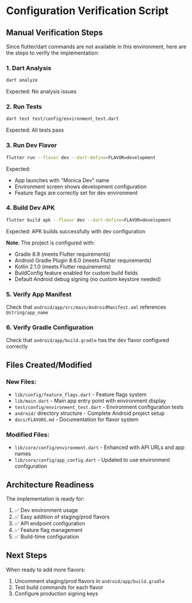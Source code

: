 # Configuration Verification Script

## Manual Verification Steps

Since flutter/dart commands are not available in this environment, here are the steps to verify the implementation:

### 1. Dart Analysis
```bash
dart analyze
```
Expected: No analysis issues

### 2. Run Tests
```bash
dart test test/config/environment_test.dart
```
Expected: All tests pass

### 3. Run Dev Flavor
```bash
flutter run --flavor dev --dart-define=FLAVOR=development
```
Expected: 
- App launches with "Monica Dev" name
- Environment screen shows development configuration
- Feature flags are correctly set for dev environment

### 4. Build Dev APK
```bash
flutter build apk --flavor dev --dart-define=FLAVOR=development
```
Expected: APK builds successfully with dev configuration

**Note**: The project is configured with:
- Gradle 8.9 (meets Flutter requirements)
- Android Gradle Plugin 8.6.0 (meets Flutter requirements)
- Kotlin 2.1.0 (meets Flutter requirements)
- BuildConfig feature enabled for custom build fields
- Default Android debug signing (no custom keystore needed)

### 5. Verify App Manifest
Check that `android/app/src/main/AndroidManifest.xml` references `@string/app_name`

### 6. Verify Gradle Configuration
Check that `android/app/build.gradle` has the dev flavor configured correctly

## Files Created/Modified

### New Files:
- `lib/config/feature_flags.dart` - Feature flags system
- `lib/main.dart` - Main app entry point with environment display
- `test/config/environment_test.dart` - Environment configuration tests
- `android/` directory structure - Complete Android project setup
- `docs/FLAVORS.md` - Documentation for flavor system

### Modified Files:
- `lib/core/config/environment.dart` - Enhanced with API URLs and app names
- `lib/core/config/app_config.dart` - Updated to use environment configuration

## Architecture Readiness

The implementation is ready for:
1. ✅ Dev environment usage
2. ✅ Easy addition of staging/prod flavors
3. ✅ API endpoint configuration
4. ✅ Feature flag management
5. ✅ Build-time configuration

## Next Steps

When ready to add more flavors:
1. Uncomment staging/prod flavors in `android/app/build.gradle`
2. Test build commands for each flavor
3. Configure production signing keys